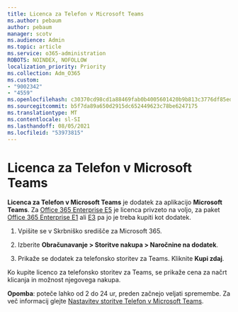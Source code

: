 ```yaml
---
title: Licenca za Telefon v Microsoft Teams
ms.author: pebaum
author: pebaum
manager: scotv
ms.audience: Admin
ms.topic: article
ms.service: o365-administration
ROBOTS: NOINDEX, NOFOLLOW
localization_priority: Priority
ms.collection: Adm_O365
ms.custom:
- "9002342"
- "4559"
ms.openlocfilehash: c30370cd98cd1a88469fab0b4005601420b9b813c3776df85edd8bcfe56f3663
ms.sourcegitcommit: b5f7da89a650d2915dc652449623c78be6247175
ms.translationtype: MT
ms.contentlocale: sl-SI
ms.lasthandoff: 08/05/2021
ms.locfileid: "53973815"
---
```

# <a name="microsoft-teams-phone-license"></a>Licenca za Telefon v Microsoft Teams

**Licenca za Telefon v Microsoft Teams** je dodatek za aplikacijo **Microsoft Teams**. Za [Office 365 Enterprise E5](https://www.microsoft.com/microsoft-365/business/office-365-enterprise-e5-business-software?rtc=1&activetab=pivot%3aoverviewtab) je licenca privzeto na voljo, za paket [Office 365 Enterprise E1](https://products.office.com/business/office-365-enterprise-e1-business-software) ali [E3](https://products.office.com/business/office-365-enterprise-e3-business-software) pa jo je treba kupiti kot dodatek.

1. Vpišite se v Skrbniško središče za Microsoft 365.

2. Izberite **Obračunavanje > Storitve nakupa > Naročnine na dodatek**. 

3. Prikaže se dodatek za telefonsko storitev za Teams. Kliknite **Kupi zdaj**.

Ko kupite licenco za telefonsko storitev za Teams, se prikaže cena za načrt klicanja in možnost njegovega nakupa.

**Opomba**: poteče lahko od 2 do 24 ur, preden začnejo veljati spremembe. Za več informacij glejte [Nastavitev storitve Telefon v Microsoft Teams](https://docs.microsoft.com/MicrosoftTeams/setting-up-your-phone-system). 

